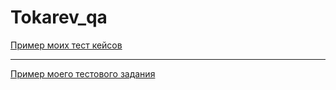 # Tokarev_qa
[Пример моих тест кейсов](https://docs.google.com/spreadsheets/d/1P0swSX4jOdAVuVQTkbbodXTd-EsAClrdwCUb_muh2qg/edit?usp=sharing)

---

[Пример моего тестового задания](https://docs.google.com/spreadsheets/d/1JKPyjUILrC3KRfbO8m6dq-SRECwnEkj0lIsdU5DFzrE/edit?usp=sharing)